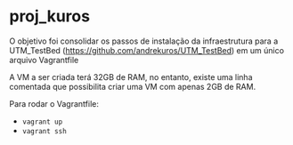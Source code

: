 # proj_kuros
O objetivo foi consolidar os passos de instalação da infraestrutura para a UTM_TestBed (https://github.com/andrekuros/UTM_TestBed) em um único arquivo Vagrantfile

A VM a ser criada terá 32GB de RAM, no entanto, existe uma linha comentada que possibilita criar uma VM com apenas 2GB de RAM.

Para rodar o Vagrantfile:

- <code>vagrant up</code>
- <code>vagrant ssh</code>
